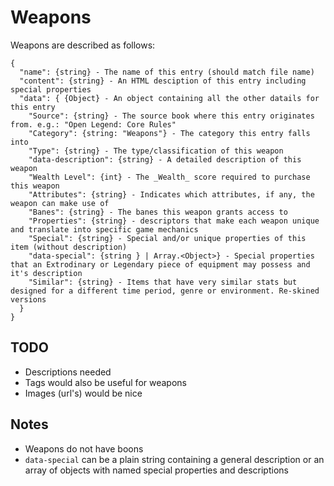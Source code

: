 # Weapons

Weapons are described as follows:
```
{
  "name": {string} - The name of this entry (should match file name)
  "content": {string} - An HTML desciption of this entry including special properties
  "data": { {Object} - An object containing all the other datails for this entry
    "Source": {string} - The source book where this entry originates from. e.g.: "Open Legend: Core Rules"
    "Category": {string: "Weapons"} - The category this entry falls into
    "Type": {string} - The type/classification of this weapon
    "data-description": {string} - A detailed description of this weapon
    "Wealth Level": {int} - The _Wealth_ score required to purchase this weapon
    "Attributes": {string} - Indicates which attributes, if any, the weapon can make use of
    "Banes": {string} - The banes this weapon grants access to
    "Properties": {string} - descriptors that make each weapon unique and translate into specific game mechanics
    "Special": {string} - Special and/or unique properties of this item (without description)
    "data-special": {string } | Array.<Object>} - Special properties that an Extrodinary or Legendary piece of equipment may possess and it's description
    "Similar": {string} - Items that have very similar stats but designed for a different time period, genre or environment. Re-skined versions
  }
}
```

## TODO
*  Descriptions needed
*  Tags would also be useful for weapons
*  Images (url's) would be nice

## Notes
*  Weapons do not have boons
*  `data-special` can be a plain string containing a general description or an array of objects with named special properties and descriptions
